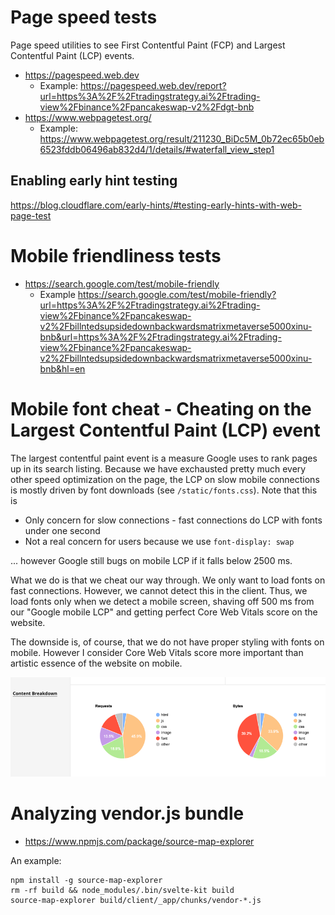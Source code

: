 # Page speed tests

Page speed utilities to see First Contentful Paint (FCP) and Largest Contentful Paint (LCP) events.

- https://pagespeed.web.dev
  - Example: https://pagespeed.web.dev/report?url=https%3A%2F%2Ftradingstrategy.ai%2Ftrading-view%2Fbinance%2Fpancakeswap-v2%2Fdgt-bnb
- https://www.webpagetest.org/
  - Example: https://www.webpagetest.org/result/211230_BiDc5M_0b72ec65b0eb6523fddb06496ab832d4/1/details/#waterfall_view_step1

## Enabling early hint testing

https://blog.cloudflare.com/early-hints/#testing-early-hints-with-web-page-test

# Mobile friendliness tests

- https://search.google.com/test/mobile-friendly
  - Example https://search.google.com/test/mobile-friendly?url=https%3A%2F%2Ftradingstrategy.ai%2Ftrading-view%2Fbinance%2Fpancakeswap-v2%2Fbillntedsupsidedownbackwardsmatrixmetaverse5000xinu-bnb&url=https%3A%2F%2Ftradingstrategy.ai%2Ftrading-view%2Fbinance%2Fpancakeswap-v2%2Fbillntedsupsidedownbackwardsmatrixmetaverse5000xinu-bnb&hl=en

# Mobile font cheat - Cheating on the Largest Contentful Paint (LCP) event

The largest contentful paint event is a measure Google uses to
rank pages up in its search listing. Because we have exchausted pretty much every other speed optimization on the page,
the LCP on slow mobile connections is mostly driven by font downloads (see `/static/fonts.css`).
Note that this is

- Only concern for slow connections - fast connections do LCP with fonts under one second
- Not a real concern for users because we use `font-display: swap`

... however Google still bugs on mobile LCP if it falls below 2500 ms.

What we do is that we cheat our way through. We only want to load fonts on fast connections.
However, we cannot detect this in the client. Thus, we load fonts only when we detect a mobile screen,
shaving off 500 ms from our "Google mobile LCP" and getting perfect Core Web Vitals score on the website.

The downside is, of course, that we do not have proper styling with fonts on mobile.
However I consider Core Web Vitals score more important than artistic essence of the website
on mobile.

![Download bytes breakdown](font-breakdown.png)

# Analyzing vendor.js bundle

- https://www.npmjs.com/package/source-map-explorer

An example:

```
npm install -g source-map-explorer
rm -rf build && node_modules/.bin/svelte-kit build
source-map-explorer build/client/_app/chunks/vendor-*.js
```
